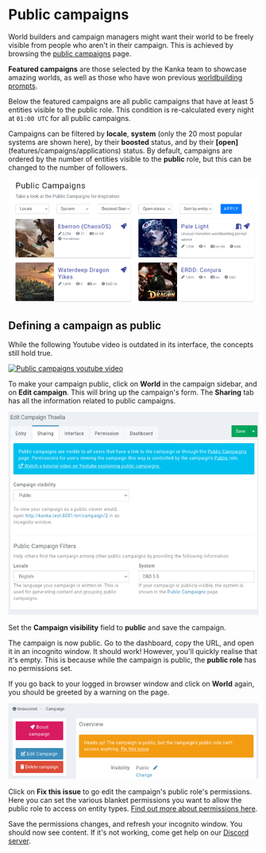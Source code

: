 # Public campaigns

World builders and campaign managers might want their world to be freely visible from people who aren't in their campaign. This is achieved by browsing the [public campaigns](https://kanka.io/en-US/public-campaigns) page.

**Featured campaigns** are those selected by the Kanka team to showcase amazing worlds, as well as those who have won previous [worldbuilding prompts](https://kanka.io/en-US/community-events).


Below the featured campaigns are all public campaigns that have at least 5 entities visible to the public role. This condition is re-calculated every night at `01:00 UTC` for all public campaigns.

Campaigns can be filtered by **locale**, **system** (only the 20 most popular systems are shown here), by their **boosted** status, and by their **[open]**(features/campaigns/applications) status. By default, campaigns are ordered by the number of entities visible to the **public** role, but this can be changed to the number of followers.


![List of public campaigns](img/public-campaigns.png)


## Defining a campaign as public

While the following Youtube video is outdated in its interface, the concepts still hold true.

[![Public campaigns youtube video](https://img.youtube.com/vi/VpY_D2PAguM/0.jpg)](https://youtu.be/VpY_D2PAguM)


To make your campaign public, click on **World** in the campaign sidebar, and on **Edit campaign**. This will bring up the campaign's form. The **Sharing** tab has all the information related to public campaigns.

![Making a campaign public](img/public-campaign.png)

Set the **Campaign visibility** field to **public** and save the campaign.

The campaign is now public. Go to the dashboard, copy the URL, and open it in an incognito window. It should work! However, you'll quickly realise that it's empty. This is because while the campaign is public, the **public role** has no permissions set.

If you go back to your logged in browser window and click on **World** again, you should be greeted by a warning on the page.

![Missing permissions for the campaign's public role](img/public-warning.png)

Click on **Fix this issue** to go edit the campaign's public role's permissions. Here you can set the various blanket permissions you want to allow the public role to access on entity types. [Find out more about permissions here](/features/permissions).

Save the permissions changes, and refresh your incognito window. You should now see content. If it's not working, come get help on our [Discord server](https://kanka.io/go/discord).